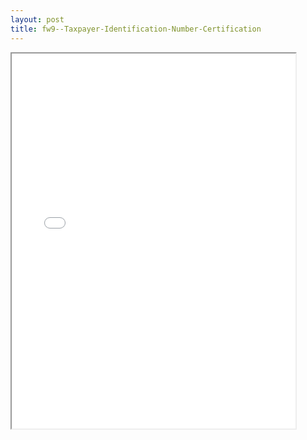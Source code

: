 ```yaml
---
layout: post
title: fw9--Taxpayer-Identification-Number-Certification
---
```


<div class="pdf-container">
<iframe src="/ea/assets/pdfs/fw9--Taxpayer-Identification-Number-Certification.pdf" height="600" width="90%" allowFullScreen="true"></iframe>
</div>

